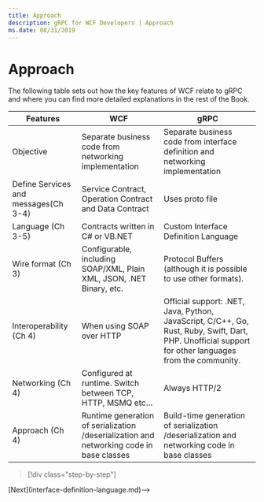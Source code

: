 ```yaml
---
title: Approach
description: gRPC for WCF Developers | Approach
ms.date: 08/31/2019
---
```


# Approach

The following table sets out how the key features of WCF relate to gRPC and where you can find more detailed explanations in the rest of the Book.

| Features | WCF | gRPC |
| -------- | --- | ---- |
| Objective | Separate business code from networking implementation | Separate business code from interface definition and networking implementation |
| Define Services and messages(Ch 3-4)  | Service Contract, Operation Contract and Data Contract | Uses proto file |
| Language (Ch 3-5) | Contracts written in C# or VB.NET | Custom Interface Definition Language |
| Wire format (Ch 3) | Configurable, including SOAP/XML, Plain XML, JSON, .NET Binary, etc. | Protocol Buffers (although it is possible to use other formats).
| Interoperability (Ch 4) | When using SOAP over HTTP | Official support: .NET, Java, Python, JavaScript, C/C++, Go, Rust, Ruby, Swift, Dart, PHP. Unofficial support for other languages from the community. |
| Networking (Ch 4) | Configured at runtime. Switch between TCP, HTTP, MSMQ etc… | Always HTTP/2 |
| Approach (Ch 4) | Runtime generation of serialization /deserialization and networking code in base classes | Build-time generation of serialization /deserialization and networking code in base classes |

>[!div class="step-by-step"]
<!-->[Next](interface-definition-language.md)-->
